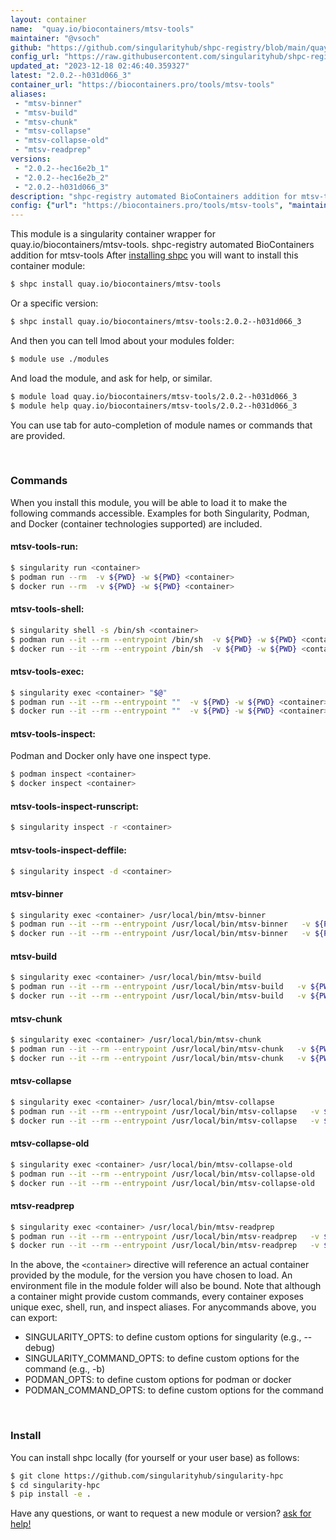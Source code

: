 ```yaml
---
layout: container
name:  "quay.io/biocontainers/mtsv-tools"
maintainer: "@vsoch"
github: "https://github.com/singularityhub/shpc-registry/blob/main/quay.io/biocontainers/mtsv-tools/container.yaml"
config_url: "https://raw.githubusercontent.com/singularityhub/shpc-registry/main/quay.io/biocontainers/mtsv-tools/container.yaml"
updated_at: "2023-12-18 02:46:40.359327"
latest: "2.0.2--h031d066_3"
container_url: "https://biocontainers.pro/tools/mtsv-tools"
aliases:
 - "mtsv-binner"
 - "mtsv-build"
 - "mtsv-chunk"
 - "mtsv-collapse"
 - "mtsv-collapse-old"
 - "mtsv-readprep"
versions:
 - "2.0.2--hec16e2b_1"
 - "2.0.2--hec16e2b_2"
 - "2.0.2--h031d066_3"
description: "shpc-registry automated BioContainers addition for mtsv-tools"
config: {"url": "https://biocontainers.pro/tools/mtsv-tools", "maintainer": "@vsoch", "description": "shpc-registry automated BioContainers addition for mtsv-tools", "latest": {"2.0.2--h031d066_3": "sha256:19221fdc1edae2978949f1009230e409e9bd130bc887a214f9e9075e39cce615"}, "tags": {"2.0.2--hec16e2b_1": "sha256:c4fddadca62e7ffc6ad73b116202f73bd612fac8a7a83e8908213ba32ada2e13", "2.0.2--hec16e2b_2": "sha256:adb213e6d582d830927ddac6d202d2a079d095ebc90d2a296e9ab8c151c57b4a", "2.0.2--h031d066_3": "sha256:19221fdc1edae2978949f1009230e409e9bd130bc887a214f9e9075e39cce615"}, "docker": "quay.io/biocontainers/mtsv-tools", "aliases": {"mtsv-binner": "/usr/local/bin/mtsv-binner", "mtsv-build": "/usr/local/bin/mtsv-build", "mtsv-chunk": "/usr/local/bin/mtsv-chunk", "mtsv-collapse": "/usr/local/bin/mtsv-collapse", "mtsv-collapse-old": "/usr/local/bin/mtsv-collapse-old", "mtsv-readprep": "/usr/local/bin/mtsv-readprep"}}
---
```


This module is a singularity container wrapper for quay.io/biocontainers/mtsv-tools.
shpc-registry automated BioContainers addition for mtsv-tools
After [installing shpc](#install) you will want to install this container module:


```bash
$ shpc install quay.io/biocontainers/mtsv-tools
```

Or a specific version:

```bash
$ shpc install quay.io/biocontainers/mtsv-tools:2.0.2--h031d066_3
```

And then you can tell lmod about your modules folder:

```bash
$ module use ./modules
```

And load the module, and ask for help, or similar.

```bash
$ module load quay.io/biocontainers/mtsv-tools/2.0.2--h031d066_3
$ module help quay.io/biocontainers/mtsv-tools/2.0.2--h031d066_3
```

You can use tab for auto-completion of module names or commands that are provided.

<br>

### Commands

When you install this module, you will be able to load it to make the following commands accessible.
Examples for both Singularity, Podman, and Docker (container technologies supported) are included.

#### mtsv-tools-run:

```bash
$ singularity run <container>
$ podman run --rm  -v ${PWD} -w ${PWD} <container>
$ docker run --rm  -v ${PWD} -w ${PWD} <container>
```

#### mtsv-tools-shell:

```bash
$ singularity shell -s /bin/sh <container>
$ podman run --it --rm --entrypoint /bin/sh  -v ${PWD} -w ${PWD} <container>
$ docker run --it --rm --entrypoint /bin/sh  -v ${PWD} -w ${PWD} <container>
```

#### mtsv-tools-exec:

```bash
$ singularity exec <container> "$@"
$ podman run --it --rm --entrypoint ""  -v ${PWD} -w ${PWD} <container> "$@"
$ docker run --it --rm --entrypoint ""  -v ${PWD} -w ${PWD} <container> "$@"
```

#### mtsv-tools-inspect:

Podman and Docker only have one inspect type.

```bash
$ podman inspect <container>
$ docker inspect <container>
```

#### mtsv-tools-inspect-runscript:

```bash
$ singularity inspect -r <container>
```

#### mtsv-tools-inspect-deffile:

```bash
$ singularity inspect -d <container>
```


#### mtsv-binner

```bash
$ singularity exec <container> /usr/local/bin/mtsv-binner
$ podman run --it --rm --entrypoint /usr/local/bin/mtsv-binner   -v ${PWD} -w ${PWD} <container> -c " $@"
$ docker run --it --rm --entrypoint /usr/local/bin/mtsv-binner   -v ${PWD} -w ${PWD} <container> -c " $@"
```


#### mtsv-build

```bash
$ singularity exec <container> /usr/local/bin/mtsv-build
$ podman run --it --rm --entrypoint /usr/local/bin/mtsv-build   -v ${PWD} -w ${PWD} <container> -c " $@"
$ docker run --it --rm --entrypoint /usr/local/bin/mtsv-build   -v ${PWD} -w ${PWD} <container> -c " $@"
```


#### mtsv-chunk

```bash
$ singularity exec <container> /usr/local/bin/mtsv-chunk
$ podman run --it --rm --entrypoint /usr/local/bin/mtsv-chunk   -v ${PWD} -w ${PWD} <container> -c " $@"
$ docker run --it --rm --entrypoint /usr/local/bin/mtsv-chunk   -v ${PWD} -w ${PWD} <container> -c " $@"
```


#### mtsv-collapse

```bash
$ singularity exec <container> /usr/local/bin/mtsv-collapse
$ podman run --it --rm --entrypoint /usr/local/bin/mtsv-collapse   -v ${PWD} -w ${PWD} <container> -c " $@"
$ docker run --it --rm --entrypoint /usr/local/bin/mtsv-collapse   -v ${PWD} -w ${PWD} <container> -c " $@"
```


#### mtsv-collapse-old

```bash
$ singularity exec <container> /usr/local/bin/mtsv-collapse-old
$ podman run --it --rm --entrypoint /usr/local/bin/mtsv-collapse-old   -v ${PWD} -w ${PWD} <container> -c " $@"
$ docker run --it --rm --entrypoint /usr/local/bin/mtsv-collapse-old   -v ${PWD} -w ${PWD} <container> -c " $@"
```


#### mtsv-readprep

```bash
$ singularity exec <container> /usr/local/bin/mtsv-readprep
$ podman run --it --rm --entrypoint /usr/local/bin/mtsv-readprep   -v ${PWD} -w ${PWD} <container> -c " $@"
$ docker run --it --rm --entrypoint /usr/local/bin/mtsv-readprep   -v ${PWD} -w ${PWD} <container> -c " $@"
```



In the above, the `<container>` directive will reference an actual container provided
by the module, for the version you have chosen to load. An environment file in the
module folder will also be bound. Note that although a container
might provide custom commands, every container exposes unique exec, shell, run, and
inspect aliases. For anycommands above, you can export:

 - SINGULARITY_OPTS: to define custom options for singularity (e.g., --debug)
 - SINGULARITY_COMMAND_OPTS: to define custom options for the command (e.g., -b)
 - PODMAN_OPTS: to define custom options for podman or docker
 - PODMAN_COMMAND_OPTS: to define custom options for the command

<br>

### Install

You can install shpc locally (for yourself or your user base) as follows:

```bash
$ git clone https://github.com/singularityhub/singularity-hpc
$ cd singularity-hpc
$ pip install -e .
```

Have any questions, or want to request a new module or version? [ask for help!](https://github.com/singularityhub/singularity-hpc/issues)